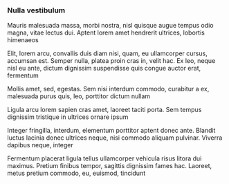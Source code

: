 ### Nulla vestibulum

Mauris malesuada massa, morbi nostra, nisl quisque augue tempus odio magna, vitae lectus dui. Aptent lorem amet hendrerit ultrices, lobortis himenaeos

Elit, lorem arcu, convallis duis diam nisi, quam, eu ullamcorper cursus, accumsan est. Semper nulla, platea proin cras in, velit hac. Ex leo, neque nisl eu ante, dictum dignissim suspendisse quis congue auctor erat, fermentum

Mollis amet, sed, egestas. Sem nisi interdum commodo, curabitur a ex, malesuada purus quis, leo, porttitor dictum nullam

Ligula arcu lorem sapien cras amet, laoreet taciti porta. Sem tempus dignissim tristique in ultrices ornare ipsum

Integer fringilla, interdum, elementum porttitor aptent donec ante. Blandit luctus lacinia donec ultrices neque, nisi commodo aliquam pulvinar. Viverra dapibus neque, integer

Fermentum placerat ligula tellus ullamcorper vehicula risus litora dui maximus. Pretium finibus tempor, sagittis dignissim fames hac. Laoreet, metus pretium commodo, eu, euismod, tincidunt


